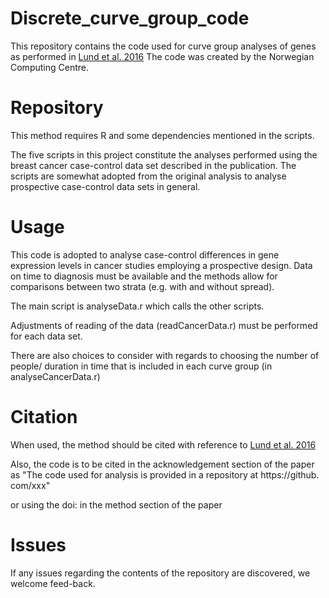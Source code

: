 # Discrete_curve_group_code

This repository contains the code used for curve group analyses of genes as performed in [Lund et al. 2016](http://bmcmedresmethodol.biomedcentral.com/articles/10.1186/s12874-016-0129-z)
The code was created by the Norwegian Computing Centre.


# Repository

This method requires R and some dependencies mentioned in the scripts.

The five scripts in this project constitute the analyses performed using the breast cancer case-control data set described in the publication.
The scripts are somewhat adopted from the original analysis to analyse prospective case-control data sets in general.

# Usage

This code is adopted to analyse case-control differences in gene expression levels in cancer studies employing a prospective design.
Data on time to diagnosis must be available and the methods allow for comparisons between two strata (e.g. with and without spread).

The main script is analyseData.r which calls the other scripts.

Adjustments of reading of the data (readCancerData.r) must be performed for each data set.

There are also choices to consider with regards to choosing the number of people/
duration in time that is included in each curve group (in analyseCancerData.r)

# Citation

When used, the method should be cited with reference to [Lund et al. 2016](http://bmcmedresmethodol.biomedcentral.com/articles/10.1186/s12874-016-0129-z)

Also, the code is to be cited in the acknowledgement section of the paper as 
"The code used for analysis is provided in a repository at https://github. com/xxx"

or using the doi: in the method section of the paper


# Issues 
If any issues regarding the contents of the repository are discovered, we welcome feed-back.
